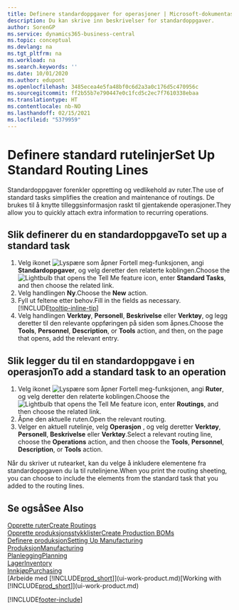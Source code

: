 ```yaml
---
title: Definere standardoppgaver for operasjoner | Microsoft-dokumentasjon
description: Du kan skrive inn beskrivelser for standardoppgaver.
author: SorenGP
ms.service: dynamics365-business-central
ms.topic: conceptual
ms.devlang: na
ms.tgt_pltfrm: na
ms.workload: na
ms.search.keywords: ''
ms.date: 10/01/2020
ms.author: edupont
ms.openlocfilehash: 3485ecea4e5fa48bf0c6d2a3a0c176d5c470956c
ms.sourcegitcommit: ff2b55b7e790447e0c1fcd5c2ec7f7610338ebaa
ms.translationtype: HT
ms.contentlocale: nb-NO
ms.lasthandoff: 02/15/2021
ms.locfileid: "5379959"
---
```

# <a name="set-up-standard-routing-lines"></a><span data-ttu-id="19aa1-103">Definere standard rutelinjer</span><span class="sxs-lookup"><span data-stu-id="19aa1-103">Set Up Standard Routing Lines</span></span>

<span data-ttu-id="19aa1-104">Standardoppgaver forenkler oppretting og vedlikehold av ruter.</span><span class="sxs-lookup"><span data-stu-id="19aa1-104">The use of standard tasks simplifies the creation and maintenance of routings.</span></span> <span data-ttu-id="19aa1-105">De brukes til å knytte tilleggsinformasjon raskt til gjentakende operasjoner.</span><span class="sxs-lookup"><span data-stu-id="19aa1-105">They allow you to quickly attach extra information to recurring operations.</span></span>

## <a name="to-set-up-a-standard-task"></a><span data-ttu-id="19aa1-106">Slik definerer du en standardoppgave</span><span class="sxs-lookup"><span data-stu-id="19aa1-106">To set up a standard task</span></span>

1. <span data-ttu-id="19aa1-107">Velg ikonet ![Lyspære som åpner Fortell meg-funksjonen](media/ui-search/search_small.png "Fortell hva du vil gjøre"), angi **Standardoppgaver**, og velg deretter den relaterte koblingen.</span><span class="sxs-lookup"><span data-stu-id="19aa1-107">Choose the ![Lightbulb that opens the Tell Me feature](media/ui-search/search_small.png "Tell me what you want to do") icon, enter **Standard Tasks**, and then choose the related link.</span></span>
2. <span data-ttu-id="19aa1-108">Velg handlingen **Ny**.</span><span class="sxs-lookup"><span data-stu-id="19aa1-108">Choose the **New** action.</span></span>
3. <span data-ttu-id="19aa1-109">Fyll ut feltene etter behov.</span><span class="sxs-lookup"><span data-stu-id="19aa1-109">Fill in the fields as necessary.</span></span> [!INCLUDE[tooltip-inline-tip](includes/tooltip-inline-tip_md.md)]
4. <span data-ttu-id="19aa1-110">Velg handlingen **Verktøy**, **Personell**, **Beskrivelse** eller **Verktøy**, og legg deretter til den relevante oppføringen på siden som åpnes.</span><span class="sxs-lookup"><span data-stu-id="19aa1-110">Choose the **Tools**, **Personnel**, **Description**, or **Tools** action, and then, on the page that opens, add the relevant entry.</span></span>

## <a name="to-add-a-standard-task-to-an-operation"></a><span data-ttu-id="19aa1-111">Slik legger du til en standardoppgave i en operasjon</span><span class="sxs-lookup"><span data-stu-id="19aa1-111">To add a standard task to an operation</span></span>

1. <span data-ttu-id="19aa1-112">Velg ikonet ![Lyspære som åpner Fortell meg-funksjonen](media/ui-search/search_small.png "Fortell hva du vil gjøre"), angi **Ruter**, og velg deretter den relaterte koblingen.</span><span class="sxs-lookup"><span data-stu-id="19aa1-112">Choose the ![Lightbulb that opens the Tell Me feature](media/ui-search/search_small.png "Tell me what you want to do") icon, enter **Routings**, and then choose the related link.</span></span>
2. <span data-ttu-id="19aa1-113">Åpne den aktuelle ruten.</span><span class="sxs-lookup"><span data-stu-id="19aa1-113">Open the relevant routing.</span></span>
3. <span data-ttu-id="19aa1-114">Velger en aktuell rutelinje, velg **Operasjon** , og velg deretter **Verktøy**, **Personell**, **Beskrivelse** eller **Verktøy**.</span><span class="sxs-lookup"><span data-stu-id="19aa1-114">Select a relevant routing line, choose the **Operations** action, and then choose the **Tools**, **Personnel**, **Description**, or **Tools** action.</span></span>

<span data-ttu-id="19aa1-115">Når du skriver ut rutearket, kan du velge å inkludere elementene fra standardoppgaven du la til rutelinjene.</span><span class="sxs-lookup"><span data-stu-id="19aa1-115">When you print the routing sheeting, you can choose to include the elements from the standard task that you added to the routing lines.</span></span>

## <a name="see-also"></a><span data-ttu-id="19aa1-116">Se også</span><span class="sxs-lookup"><span data-stu-id="19aa1-116">See Also</span></span>

[<span data-ttu-id="19aa1-117">Opprette ruter</span><span class="sxs-lookup"><span data-stu-id="19aa1-117">Create Routings</span></span>](production-how-to-create-routings.md)  
[<span data-ttu-id="19aa1-118">Opprette produksjonsstykklister</span><span class="sxs-lookup"><span data-stu-id="19aa1-118">Create Production BOMs</span></span>](production-how-to-create-production-boms.md)  
[<span data-ttu-id="19aa1-119">Definere produksjon</span><span class="sxs-lookup"><span data-stu-id="19aa1-119">Setting Up Manufacturing</span></span>](production-configure-production-processes.md)  
[<span data-ttu-id="19aa1-120">Produksjon</span><span class="sxs-lookup"><span data-stu-id="19aa1-120">Manufacturing</span></span>](production-manage-manufacturing.md)  
[<span data-ttu-id="19aa1-121">Planlegging</span><span class="sxs-lookup"><span data-stu-id="19aa1-121">Planning</span></span>](production-planning.md)  
[<span data-ttu-id="19aa1-122">Lager</span><span class="sxs-lookup"><span data-stu-id="19aa1-122">Inventory</span></span>](inventory-manage-inventory.md)  
[<span data-ttu-id="19aa1-123">Innkjøp</span><span class="sxs-lookup"><span data-stu-id="19aa1-123">Purchasing</span></span>](purchasing-manage-purchasing.md)  
<span data-ttu-id="19aa1-124">[Arbeide med [!INCLUDE[prod_short](includes/prod_short.md)]](ui-work-product.md)</span><span class="sxs-lookup"><span data-stu-id="19aa1-124">[Working with [!INCLUDE[prod_short](includes/prod_short.md)]](ui-work-product.md)</span></span>  


[!INCLUDE[footer-include](includes/footer-banner.md)]